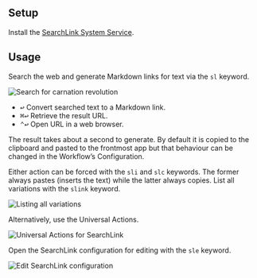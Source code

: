 ## Setup

Install the [SearchLink System Service](https://brettterpstra.com/projects/searchlink/).

## Usage

Search the web and generate Markdown links for text via the `sl` keyword.

![Search for carnation revolution](images/sl.png)

* <kbd>↩</kbd> Convert searched text to a Markdown link.
* <kbd>⌘</kbd><kbd>↩</kbd> Retrieve the result URL.
* <kbd>⌃</kbd><kbd>↩</kbd> Open URL in a web browser.

The result takes about a second to generate. By default it is copied to the clipboard and pasted to the frontmost app but that behaviour can be changed in the Workflow’s Configuration.

Either action can be forced with the `sli` and `slc` keywords. The former always pastes (inserts the text) while the latter always copies. List all variations with the `slink` keyword.

![Listing all variations](images/slink.png)

Alternatively, use the Universal Actions.

![Universal Actions for SearchLink](images/ua.png)

Open the SearchLink configuration for editing with the `sle` keyword.

![Edit SearchLink configuration](images/sle.png)
